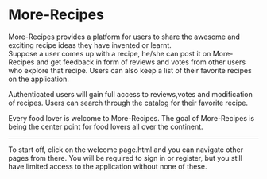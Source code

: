# More-Recipes
More-Recipes provides a platform for users to share the awesome and exciting  recipe ideas they have invented or learnt.  
Suppose a user comes up with a recipe,  he/she can post it on More-Recipes and  get feedback in form of reviews and votes from other users 
who explore that recipe. Users can also keep a list of their favorite recipes on the application.

Authenticated users will gain full access to reviews,votes and modification of recipes.
Users can search through the catalog for their favorite recipe.

Every food lover is welcome to More-Recipes.
The goal of More-Recipes is being the center point for food lovers all over the continent.

*******************************************************************************************
To start off, click on the welcome page.html and you can navigate other pages from there.
You will be required to sign in or register, but you still have limited access to the application without none of these.


